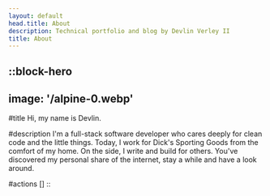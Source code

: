 ```yaml
---
layout: default
head.title: About
description: Technical portfolio and blog by Devlin Verley II
title: About
---
```

::block-hero
---
image: '/alpine-0.webp'
---

#title
Hi, my name is Devlin.

#description
I'm a full-stack software developer who cares deeply for clean code and the little things. Today, I work for Dick's Sporting Goods from the comfort of my home. On the side, I write and build for others. You've discovered my personal share of the internet, stay a while and have a look around.

#actions
[]
::
